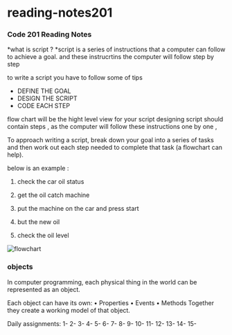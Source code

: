 # reading-notes201

### Code 201 Reading Notes

*what is script ?
*script is a series of instructions that a computer can follow to achieve a goal.
and these instrucrtins the computer will follow step by step

to write a script you have to follow some of tips 

* DEFINE THE GOAL
* DESIGN THE SCRIPT
* CODE EACH STEP

flow chart will be the hight level view for your script
designing script should contain steps , as the computer will follow 
these instructions one by one ,

To approach writing a script, break down your goal into
a series of tasks and then work out each step needed
to complete that task (a flowchart can help).

below is an example :

1. check the car oil status

2. get the oil catch machine

3. put the machine on the car and press start

4. but the new oil 

5. check the oil level 


![flowchart](https://i.stack.imgur.com/7Uqi7.png)

### objects 

In computer programming, each physical thing in
the world can be represented as an object.

Each object can have its own:
• Properties
• Events
• Methods
Together they create a working model of that object.




Daily assignments: 
1- 
2- 
3- 
4-
5-
6-
7-
8-
9-
10-
11-
12-
13-
14-
15-

